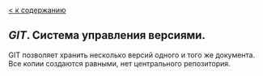 [< к содержанию](readme.md)

## ***GIT***. Система управления версиями.

GIT позволяет хранить несколько версий одного и того же документа. Все копии 
создаются равными, нет центрального репозитория.

 